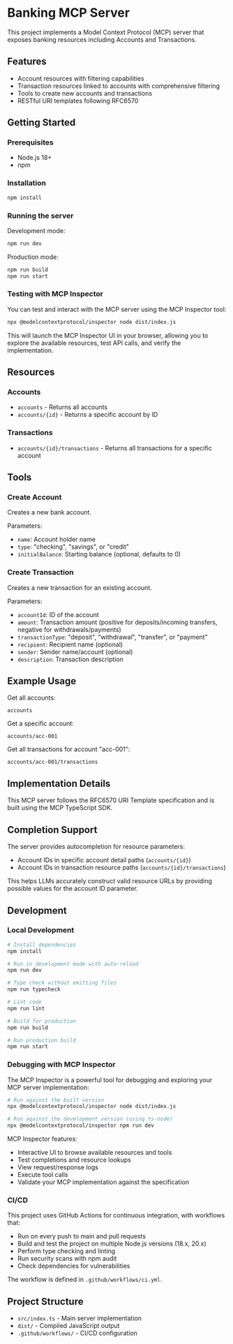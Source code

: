 # Banking MCP Server

This project implements a Model Context Protocol (MCP) server that exposes banking resources including Accounts and Transactions.

## Features

- Account resources with filtering capabilities
- Transaction resources linked to accounts with comprehensive filtering
- Tools to create new accounts and transactions
- RESTful URI templates following RFC6570

## Getting Started

### Prerequisites

- Node.js 18+ 
- npm

### Installation

```bash
npm install
```

### Running the server

Development mode:
```bash
npm run dev
```

Production mode:
```bash
npm run build
npm run start
```

### Testing with MCP Inspector

You can test and interact with the MCP server using the MCP Inspector tool:

```bash
npx @modelcontextprotocol/inspector node dist/index.js
```

This will launch the MCP Inspector UI in your browser, allowing you to explore the available resources, test API calls, and verify the implementation.

## Resources

### Accounts

- `accounts` - Returns all accounts
- `accounts/{id}` - Returns a specific account by ID

### Transactions

- `accounts/{id}/transactions` - Returns all transactions for a specific account

## Tools

### Create Account

Creates a new bank account.

Parameters:
- `name`: Account holder name
- `type`: "checking", "savings", or "credit"
- `initialBalance`: Starting balance (optional, defaults to 0)

### Create Transaction

Creates a new transaction for an existing account.

Parameters:
- `accountId`: ID of the account
- `amount`: Transaction amount (positive for deposits/incoming transfers, negative for withdrawals/payments)
- `transactionType`: "deposit", "withdrawal", "transfer", or "payment"
- `recipient`: Recipient name (optional)
- `sender`: Sender name/account (optional)
- `description`: Transaction description

## Example Usage

Get all accounts:
```
accounts
```

Get a specific account:
```
accounts/acc-001
```

Get all transactions for account "acc-001":
```
accounts/acc-001/transactions
```

## Implementation Details

This MCP server follows the RFC6570 URI Template specification and is built using the MCP TypeScript SDK.

## Completion Support

The server provides autocompletion for resource parameters:

- Account IDs in specific account detail paths (`accounts/{id}`)
- Account IDs in transaction resource paths (`accounts/{id}/transactions`)

This helps LLMs accurately construct valid resource URLs by providing possible values for the account ID parameter.

## Development

### Local Development

```bash
# Install dependencies
npm install

# Run in development mode with auto-reload
npm run dev

# Type check without emitting files
npm run typecheck

# Lint code
npm run lint

# Build for production
npm run build

# Run production build
npm run start
```

### Debugging with MCP Inspector

The MCP Inspector is a powerful tool for debugging and exploring your MCP server implementation:

```bash
# Run against the built version
npx @modelcontextprotocol/inspector node dist/index.js

# Run against the development version (using ts-node)
npx @modelcontextprotocol/inspector npm run dev
```

MCP Inspector features:
- Interactive UI to browse available resources and tools
- Test completions and resource lookups
- View request/response logs
- Execute tool calls
- Validate your MCP implementation against the specification

### CI/CD

This project uses GitHub Actions for continuous integration, with workflows that:

- Run on every push to main and pull requests
- Build and test the project on multiple Node.js versions (18.x, 20.x)
- Perform type checking and linting
- Run security scans with npm audit
- Check dependencies for vulnerabilities

The workflow is defined in `.github/workflows/ci.yml`.

## Project Structure

- `src/index.ts` - Main server implementation
- `dist/` - Compiled JavaScript output
- `.github/workflows/` - CI/CD configuration